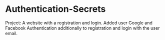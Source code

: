 # Authentication-Secrets
Project: A website with a registration and login.
Added user Google and Facebook Authentication additionally to registration and login with the user email.

